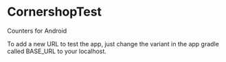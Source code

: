 # CornershopTest
Counters for Android

To add a new URL to test the app, just change the variant in the app gradle called BASE_URL to your localhost.
